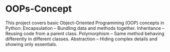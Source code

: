 # OOPs-Concept
This project covers basic Object-Oriented Programming (OOP) concepts in Python:  Encapsulation – Bundling data and methods together.  Inheritance – Reusing code from a parent class.  Polymorphism – Same method behaving differently in different classes.  Abstraction – Hiding complex details and showing only essentials.
